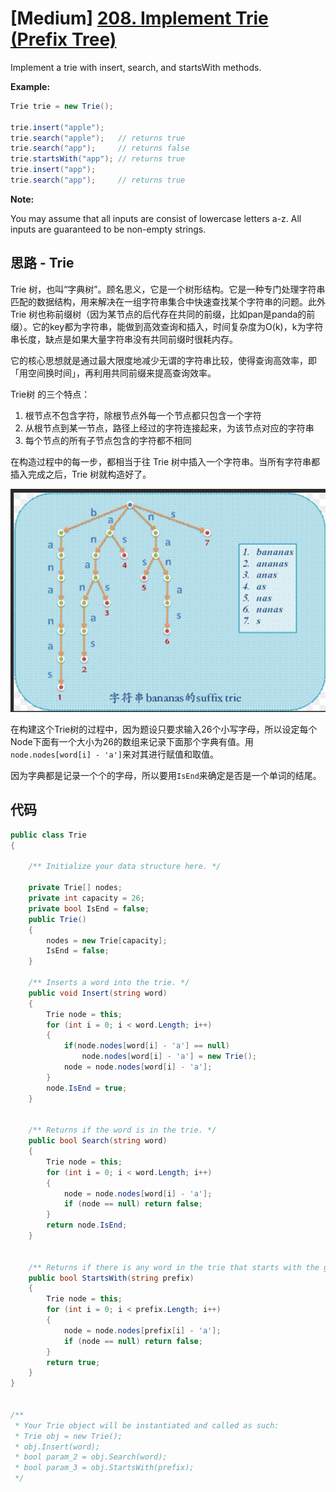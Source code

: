 # [Medium] [208. Implement Trie (Prefix Tree)](https://leetcode.com/problems/implement-trie-prefix-tree/)

Implement a trie with insert, search, and startsWith methods.

**Example:**

```csharp
Trie trie = new Trie();

trie.insert("apple");
trie.search("apple");   // returns true
trie.search("app");     // returns false
trie.startsWith("app"); // returns true
trie.insert("app");
trie.search("app");     // returns true
```

**Note:**

You may assume that all inputs are consist of lowercase letters a-z.
All inputs are guaranteed to be non-empty strings.

## 思路 - Trie

Trie 树，也叫“字典树”。顾名思义，它是一个树形结构。它是一种专门处理字符串匹配的数据结构，用来解决在一组字符串集合中快速查找某个字符串的问题。此外 Trie 树也称前缀树（因为某节点的后代存在共同的前缀，比如pan是panda的前缀）。它的key都为字符串，能做到高效查询和插入，时间复杂度为O(k)，k为字符串长度，缺点是如果大量字符串没有共同前缀时很耗内存。

它的核心思想就是通过最大限度地减少无谓的字符串比较，使得查询高效率，即「用空间换时间」，再利用共同前缀来提高查询效率。

Trie树 的三个特点：

1. 根节点不包含字符，除根节点外每一个节点都只包含一个字符
2. 从根节点到某一节点，路径上经过的字符连接起来，为该节点对应的字符串
3. 每个节点的所有子节点包含的字符都不相同

在构造过程中的每一步，都相当于往 Trie 树中插入一个字符串。当所有字符串都插入完成之后，Trie 树就构造好了。

![image](image/2019102801.jpg)

在构建这个Trie树的过程中，因为题设只要求输入26个小写字母，所以设定每个Node下面有一个大小为26的数组来记录下面那个字典有值。用`node.nodes[word[i] - 'a']`来对其进行赋值和取值。

因为字典都是记录一个个的字母，所以要用`IsEnd`来确定是否是一个单词的结尾。

## 代码

```csharp
public class Trie
{

    /** Initialize your data structure here. */

    private Trie[] nodes;
    private int capacity = 26;
    private bool IsEnd = false;
    public Trie()
    {
        nodes = new Trie[capacity];
        IsEnd = false;
    }

    /** Inserts a word into the trie. */
    public void Insert(string word)
    {
        Trie node = this;
        for (int i = 0; i < word.Length; i++)
        {
            if(node.nodes[word[i] - 'a'] == null)
                node.nodes[word[i] - 'a'] = new Trie();
            node = node.nodes[word[i] - 'a'];
        }
        node.IsEnd = true;
    }


    /** Returns if the word is in the trie. */
    public bool Search(string word)
    {
        Trie node = this;
        for (int i = 0; i < word.Length; i++)
        {
            node = node.nodes[word[i] - 'a'];
            if (node == null) return false;
        }
        return node.IsEnd;
    }


    /** Returns if there is any word in the trie that starts with the given prefix. */
    public bool StartsWith(string prefix)
    {
        Trie node = this;
        for (int i = 0; i < prefix.Length; i++)
        {
            node = node.nodes[prefix[i] - 'a'];
            if (node == null) return false;
        }
        return true;
    }
}


/**
 * Your Trie object will be instantiated and called as such:
 * Trie obj = new Trie();
 * obj.Insert(word);
 * bool param_2 = obj.Search(word);
 * bool param_3 = obj.StartsWith(prefix);
 */
 ```
